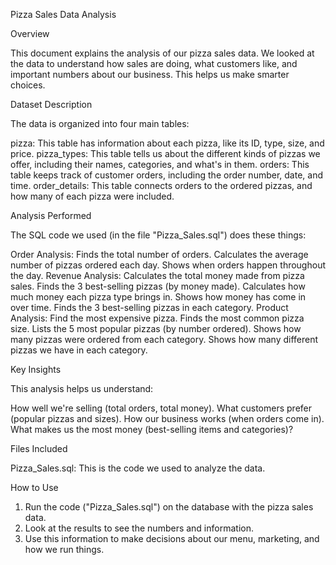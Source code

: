Pizza Sales Data Analysis

Overview

This document explains the analysis of our pizza sales data. We looked at the data to understand how sales are doing, what customers like, and important numbers about our business. This helps us make smarter choices.

Dataset Description

The data is organized into four main tables:

pizza: This table has information about each pizza, like its ID, type, size, and price.
pizza_types: This table tells us about the different kinds of pizzas we offer, including their names, categories, and what's in them.
orders: This table keeps track of customer orders, including the order number, date, and time.
order_details: This table connects orders to the ordered pizzas, and how many of each pizza were included.

Analysis Performed

The SQL code we used (in the file "Pizza_Sales.sql") does these things:

Order Analysis:
    Finds the total number of orders.
    Calculates the average number of pizzas ordered each day.
    Shows when orders happen throughout the day.
Revenue Analysis:
    Calculates the total money made from pizza sales.
    Finds the 3 best-selling pizzas (by money made).
    Calculates how much money each pizza type brings in.
    Shows how money has come in over time.
    Finds the 3 best-selling pizzas in each category.
Product Analysis:
    Find the most expensive pizza.
    Finds the most common pizza size.
    Lists the 5 most popular pizzas (by number ordered).
    Shows how many pizzas were ordered from each category.
    Shows how many different pizzas we have in each category.

Key Insights

This analysis helps us understand:

How well we're selling (total orders, total money).
What customers prefer (popular pizzas and sizes).
How our business works (when orders come in).
What makes us the most money (best-selling items and categories)?

Files Included

Pizza_Sales.sql: This is the code we used to analyze the data.

How to Use

1.  Run the code ("Pizza_Sales.sql") on the database with the pizza sales data.
2.  Look at the results to see the numbers and information.
3.  Use this information to make decisions about our menu, marketing, and how we run things.
